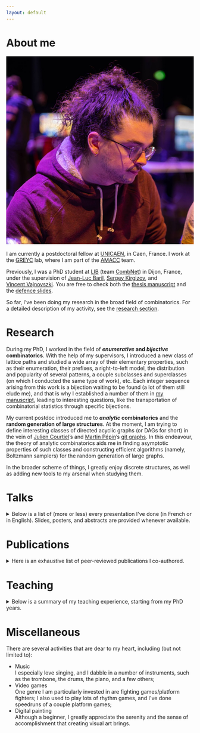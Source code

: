 ```yaml
---
layout: default
---
```


<div class="impair">

<div id="about">
  <h1>About me</h1>
</div>

<div class="contenu-section">
<!-- <table> -->
<!-- <tr> -->
<div class="ma-tronche"><img src="/img/ma-tronche.jpg"></div>
<!-- <td> -->
  <p>I am currently a postdoctoral fellow at <a href="https://welcome.unicaen.fr/">UNICAEN</a>, in Caen, France.
  I work at the <a href="https://www.greyc.fr/en/home/">GREYC</a> lab, where I am part of the <a href="https://www.greyc.fr/en/equipes/amacc-2/">AMACC</a> team.</p>

  <p>Previously, I was a PhD student at <a href="https://lib.u-bourgogne.fr/en/home-page">LIB</a>
  (team <a href="https://lib.u-bourgogne.fr/combinatoire-et-reseaux">CombNet</a>) in Dijon, France, under the supervision of
  <a href="http://jl.baril.u-bourgogne.fr/"><nobr>Jean-Luc Baril</nobr></a>, <a href="https://kirgizov.link/"><nobr>Sergey Kirgizov</nobr></a>,
  and <a href="http://v.vincent.u-bourgogne.fr/"><nobr>Vincent Vajnovszki</nobr></a>. You are free to check both the
  <a href="/pdf/manuscritThese.pdf">thesis manuscript</a> and <nobr>the <a href="/pdf/soutenanceThese.pdf">defence slides</a></nobr>.</p>

  <p>So far, I’ve been doing my research in the broad field of combinatorics. For a detailed description of my activity,
  see the <a href="index.html#research">research section</a>.</p>
<!-- </td> -->
<!-- <td class="ma-tronche"><img src="/img/ma-tronche.jpg" class="ma-tronche"></td> -->
<!-- </tr> -->
<!-- </table> -->
</div>

</div>

<!-- * * * -->

<div class="pair">

<div id="research">
  <h1>Research</h1>
</div>

<div class="contenu-section">

<p>During my PhD, I worked in the field of <b><em>enumerative</em> and <em>bijective</em> combinatorics</b>. With the help of my supervisors,
I introduced a new class of lattice paths and studied a wide array of their elementary properties, such as their enumeration, their prefixes,
a right-to-left model, the distribution and popularity of several patterns, a couple subclasses and superclasses
(on which I conducted the same type of work)<nobr>, etc</nobr>. Each integer sequence arising from this work is a bijection waiting to be found
(a lot of them still elude me), and that is why I established a number of them in <a href="/pdf/manuscritThese.pdf">my manuscript</a>,
leading to interesting questions, like the transportation of combinatorial statistics through specific bijections.</p>

<p>My current postdoc introduced me to <b><em>analytic</em> combinatorics</b> and the <b>random generation of large structures</b>. At the moment,
I am trying to define interesting classes of directed acyclic graphs (or DAGs for short) in the vein of
<a href="https://courtiel.users.greyc.fr/">Julien Courtiel</a>’s and <a href="https://pepin231.users.greyc.fr/">Martin Pépin</a>’s
<a href="https://hal.science/hal-04487862v2">git graphs</a>. In this endeavour, the theory of analytic combinatorics aids me in finding asymptotic properties
of such classes and constructing efficient algorithms (namely, Boltzmann samplers) for the random generation of large graphs.</p>

<p>In the broader scheme of things, I greatly enjoy discrete structures, as well as adding new tools to my arsenal when studying them.</p>

</div>

</div>

<!-- * * * -->

<div class="impair">

<div id="talks">
  <h1>Talks</h1>
</div>

<div class="contenu-section">

<details>
  <summary>
  Below is a list of (more or less) every presentation I've done (in French or in English). Slides, posters, and abstracts are provided whenever available.
  </summary>

  <ul class="spaced-list" id="talks">
  <li>
    <div class="talk-title">Combinatoire énumérative et bijective de différentes familles de chemins de Dyck avec trous d’air</div>
    19th November 2024<br>
    <div class="talk-lieu">At <a href="https://www.greyc.fr/event/seminaire-algorithmique-combinatoire-enumerative-et-bijective-de-differentes-familles-de-chemins-de-dyck-avec-trous-dair-remi-marechal-greyc-caen/">Séminaire Algo</a>, GREYC, Caen, France</div>
    <a href="/pdf/seminaireGREYC24.pdf">Slides</a>
    <details>
      <summary>Abstract</summary>
      <div class="abstract">Cet exposé se situe dans le cadre de la combinatoire des chemins sur réseau. On introduit ici une généralisation des chemins de Dyck (dits “avec trous d’air”), avant de se pencher sur diverses questions classiques à leur sujet : énumération, distributions de motifs, étude de sous-ensembles, etc. Ce faisant, des suites d’entiers positifs (connues dans la littérature) apparaissent naturellement. Dès que possible, on cherchera alors à relier les objets combinatoires décrits par ces suites aux chemins de Dyck avec trous d’air, à travers des bijections explicites.<br><br>
      Les travaux présentés ont été effectués pendant mon doctorat, et correspondent à trois publications dont les co-auteurs sont Jean-Luc Baril, Sergey Kirgizov, Helmut Prodinger, et Vincent Vajnovszki.</div>
    </details>
  </li>

  <li>
    <div class="talk-title">Combinatoire énumérative et bijective de différentes familles de chemins de Dyck avec trous d’air</div>
    11th October 2024<br>
    <div class="talk-lieu">At <a href="lien.html">Université de Bourgogne</a>, Dijon, France</div>
    <a href="/pdf/soutenanceThese.pdf">Slides</a>
    <details>
      <summary>Abstract (PhD defence)</summary>
      <div class="abstract">Les travaux de recherche consisteront principalement en une étude théorique dans le domaine de la combinatoire des chemins sur réseau. Nous voulons obtenir de nouveaux résultats concernant la distribution du nombre de motifs et leur popularité sur les chemins sur réseau. Les techniques utilisées seront par exemple la description récursive, les fonctions génératrices (bivariées), caractérisation structurale et l'analyse asymptotique. On établira également des correspondances bijectives avec d'autres classes d'objets dont les propriétés sont plus connues, ce qui permettra d'établir des ressemblances et des transports de motifs sur différentes classes d'objets. En particulier, on cherchera à introduire de nouveaux chemins sur réseau, puis on tentera de les relier à des suites énumératives ou à d'autres familles d'objets combinatoires déjà référencées dans la littérature, autant que faire se peut. Pouvoir mettre ces nouveaux chemins en relation avec d'autres objets est une manière d'attester leur pertinence dans le paysage combinatoire, et permet dans le même temps d'élargir le champ des sujets de recherche dans le domaine.</div>
    </details>
  </li>

  <li>
    <div class="talk-title">Skew Dyck paths with air pockets</div>
    28th June 2024<br>
    <div class="talk-lieu">At <a href="https://gascom2024.sciencesconf.org/program/graphic/date/2024-06-28">GASCom</a>, LaBRI, Bordeaux, France</div>
    <a href="/pdf/GASCom24.pdf">Slides</a>
    <details>
      <summary>Abstract</summary>
      <div class="abstract">Lattice paths constitute a widely-studied type of combinatorial object. A couple common examples include Dyck paths, Motzkin paths, or Łukasiewicz paths. In addition to being interesting objects as such, they sometimes enable one to find useful bijections with other classical combinatorial objects, such as graphs, permutations, or integer partitions. Here, we introduce a new type of lattice path, and we establish some links between them and combinatorial objects of various kinds. To do so, we mainly make use of generating functions, as well as other tools of enumerative combinatorics. Other matters concerning this type of lattice path have been studied by Prodinger, for example.</div>
    </details>
  </li>
  
  <li>
    <div class="talk-title">An introduction to Dyck paths with air pockets</div>
    4th April 2023<br>
    <div class="talk-lieu">At <a href="https://jnim2023.sciencesconf.org/program/graphic/date/2023-04-04">JNIM</a>, IRIF, Paris, France</div>
    <a href="/pdf/posterJNIM23.pdf">Poster</a>
  </li>

  <li>
    <div class="talk-title">An introduction to Dyck paths with air pockets</div>
    21st March 2023<br>
    <div class="talk-lieu">At <a href="https://lib.u-bourgogne.fr/actualites-fr/les-doctorants-du-lib-vous-presentent-leurs-travaux.html">Journée des doctorant·es</a>, LIB, Dijon, France</div>
    <a href="/pdf/posterJNIM23.pdf">Poster</a>
  </li>

  <li>
    <div class="talk-title">An introduction to Dyck paths with air pockets</div>
    13th March 2023<br>
    <div class="talk-lieu">At <a href="https://www.cirm-math.fr/Schedule/screen_display.php?id_renc=2887">ALEA Days</a>, CIRM, Luminy, France</div>
    <a href="/pdf/ALEA23.pdf">Slides</a>
    <details>
      <summary>Abstract</summary>
      <div class="abstract">We shall take a look at a new type of lattice paths, called "Dyck paths with air pockets". After getting acquainted with them, we shall see how they are related to all sorts of combinatorial objects, such as other, classical lattice paths or certain integer compositions.</div>
    </details>
  </li>

  <li>
    <div class="talk-title">Introduction to Dyck paths with air pockets and connections with other combinatorial
objects</div>
    24th November 2022<br>
    <div class="talk-lieu">At <a href="https://lib.u-bourgogne.fr/seminaires#introduction-to-dyck-paths-with-air-pockets-and-connections-with-other-combinatorial-objects">Séminaire hebdomadaire</a>, LIB, Dijon, France</div>
    <a href="/pdf/seminaireLIB22.pdf">Slides</a>
    <details>
      <summary>Abstract</summary>
      <div class="abstract">We shall take a look at a new type of lattice paths, called "Dyck paths with air pockets". After getting acquainted with them, we shall see how they are related to all sorts of combinatorial objects, such as other, classical lattice paths or certain integer compositions.</div>
    </details>
  </li>

  <li>
    <div class="talk-title">Enumeration of Dyck paths with air pockets</div>
    31st March 2022<br>
    <div class="talk-lieu">At <a href="https://jnim2022.sciencesconf.org/resource/page/id/1">JNIM</a>, Lilliad, Villeneuve-d'Ascq, France</div>
    <a href="/pdf/posterJNIM22.pdf">Poster</a>
  </li>
  </ul>
  <!-- <a href="index.html#talks" id="to-top-btn-talks">TEST</a> -->
</details>

</div>

</div>

<!-- * * * -->

<div class="pair">

<div id="publications">
  <h1>Publications</h1>
</div>

<div class="contenu-section">

<details>
  <summary>
  Here is an exhaustive list of peer-reviewed publications I co-authored.
  </summary>

  <ul class="spaced-list" id="publications">
  <li>
    <div class="publication-title">Combinatoire énumérative et bijective de différentes familles de chemins de Dyck avec trous d'air</div>
    R. Maréchal<br>
    <div class="journal-publication">PhD thesis - Université de Bourgogne, Dijon, France - 2024</div>
    <a href="https://hal.science/tel-04791004v3">[HAL]</a> <a href="/pdf/manuscritThese.pdf">[.PDF]</a>
  </li>

  <li>
    <div class="publication-title">Skew Dyck paths with air pockets</div>
    J.-L. Baril, R. Maréchal, H. Prodinger<br>
    <div class="journal-publication">Aequationes mathematicae - 2024</div>
    <a href="https://doi.org/10.1007/s00010-024-01065-1">[DOI]</a> <a href="https://hal.science/hal-04613642v1">[HAL]</a> <a href="/pdf/skewDAP24.pdf">[.PDF]</a>
  </li>

  <li>
    <div class="publication-title">Grand Dyck paths with air pockets</div>
    J.-L. Baril, S. Kirgizov, R. Maréchal, V. Vajnovszki<br>
    <div class="journal-publication">The Art of Discrete and Applied Mathematics, Vol. 7, No. 1 - 2024</div>
    <a href="https://arxiv.org/abs/2211.04914v1">[arXiv]</a> <a href="https://doi.org/10.26493/2590-9770.1587.b2a">[DOI]</a> 
    <a href="https://hal.science/hal-03892671v1">[HAL]</a> <a href="/pdf/grandDAP24.pdf">[.PDF]</a>
  </li>

  <li>
    <div class="publication-title">Enumeration of Dyck paths with air pockets</div>
    J.-L. Baril, S. Kirgizov, R. Maréchal, V. Vajnovszki<br>
    <div class="journal-publication">Journal of Integer Sequences, Vol. 26, Article 23.3.2 - 2023</div>
    <a href="https://arxiv.org/abs/2202.06893v2">[arXiv]</a>
    <!-- <a href="https://doi.org/10.48550/arXiv.2202.06893">[DOI]</a> -->
    <a href="https://hal.science/hal-03731272v2">[HAL]</a> <a href="/pdf/DAP23.pdf">[.PDF]</a>
  </li>
  </ul>
  <!-- <a href="index.html#publications" id="to-top-btn-publications">TEST</a> -->
</details>

</div>

</div>

<!-- * * * -->

<div class="impair">

<div id="teaching">
  <h1>Teaching</h1>
</div>

<div class="contenu-section">
  <details>
  <summary>
  Below is a summary of my teaching experience, starting from my PhD years.
  </summary>

  <ul class="spaced-list" id="teaching">
  <li>
    <div class="teaching-title">Calcul scientifique pour l'informatique et l'électronique <span class="responsable-ue">(Jean-Luc Baril, <a href="https://formations.u-bourgogne.fr/fr/offre-de-formation/licence-lmd-XA/licence-informatique-LMGC20G4/parcours-a-choix-LNLPZN9E/parcours-informatique-electronique-LNLQ0Z2H/ue-obligatoires-LNLQI818/ue29-iecs4a-calcul-scientifique-pour-l-informatique-et-l-electronique-LNLRTQAM.html">UE29 - IECs4A</a>)</span></div>
    2021-2022 (64h)<br>
    2022-2023 (64h)<br>
    2023-2024 (64h)<br>
    <a href="http://jl.baril.u-bourgogne.fr/licence2.html">Exercises sessions</a><br>
    Introductory course in Maple, intended for second year students in computer science
  </li>
  </ul>
  <!-- <a href="index.html#teaching" id="to-top-btn-teaching">TEST</a> -->
</details>

</div>

</div>

<!-- * * * -->

<div class="pair">

<div id="misc">
  <h1>Miscellaneous</h1>
</div>

<div class="contenu-section">

<p>There are several activities that are dear to my heart, including (but not limited to):</p>
<ul class="activity">
  <li><span class="activity-name">Music</span><br>
  I especially love singing, and I dabble in a number of instruments, such as the trombone, the drums, the piano, and a few others;</li>
  <li><span class="activity-name">Video games</span><br>
  One genre I am particularly invested in are fighting games/platform fighters; I also used to play lots of rhythm games,
  and I've done speedruns of a couple platform games;</li>
  <li><span class="activity-name">Digital painting</span><br>
  Although a beginner, I greatly appreciate the serenity and the sense of accomplishment that creating visual art brings.</li>
</ul>

</div>

</div>